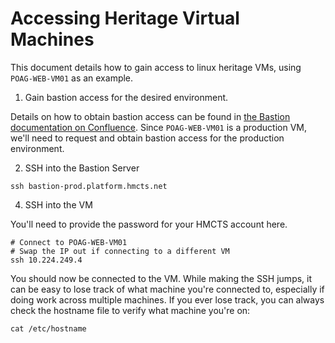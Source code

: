 # Accessing Heritage Virtual Machines

This document details how to gain access to linux heritage VMs, using `POAG-WEB-VM01` as an example.

1. Gain bastion access for the desired environment.

Details on how to obtain bastion access can be found in [the Bastion documentation on Confluence](https://tools.hmcts.net/confluence/pages/viewpage.action?pageId=1411089455). Since `POAG-WEB-VM01` is a production VM, we'll need to request and obtain bastion access for the production environment.

2. SSH into the Bastion Server

```
ssh bastion-prod.platform.hmcts.net
```

4. SSH into the VM

You'll need to provide the password for your HMCTS account here.

```
# Connect to POAG-WEB-VM01
# Swap the IP out if connecting to a different VM
ssh 10.224.249.4
```

You should now be connected to the VM. While making the SSH jumps, it can be easy to lose track of what machine you're connected to, especially if doing work across multiple machines. If you ever lose track, you can always check the hostname file to verify what machine you're on:

```
cat /etc/hostname
```
